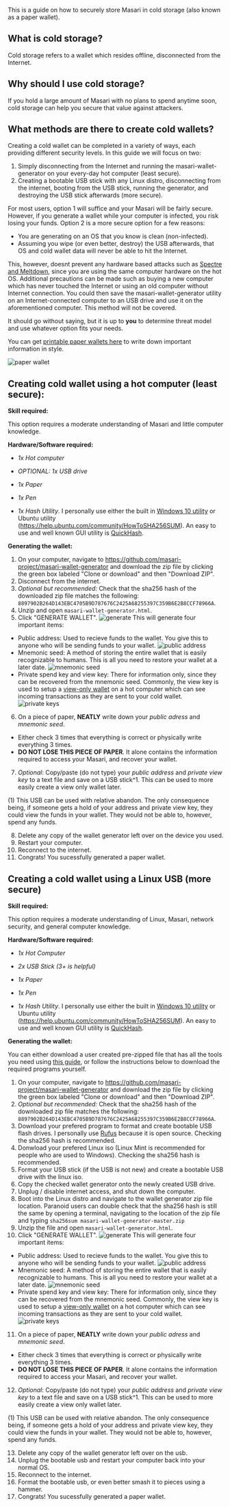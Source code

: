 This is a guide on how to securely store Masari in cold storage (also known as a paper wallet).

## What is cold storage?

Cold storage refers to a wallet which resides offline, disconnected from the Internet.

## Why should I use cold storage?

If you hold a large amount of Masari with no plans to spend anytime soon, cold storage can help you secure that value against attackers.

## What methods are there to create cold wallets?

Creating a cold wallet can be completed in a variety of ways, each providing different security levels. In this guide we will focus on two:
1. Simply disconnecting from the Internet and running the masari-wallet-generator on your every-day hot computer (least secure).
2. Creating a bootable USB stick with any Linux distro, disconnecting from the internet, booting from the USB stick, running the generator, and destroying the USB stick afterwards (more secure).

For most users, option 1 will suffice and your Masari will be fairly secure. However, if you generate a wallet while your computer is infected, you risk losing your funds. Option 2 is a more secure option for a few reasons:

* You are generating on an OS that you know is clean (non-infected).
* Assuming you wipe (or even better, destroy) the USB afterwards, that OS and cold wallet data will never be able to hit the Internet.

This, however, doesnt prevent any hardware based attacks such as [Spectre and Meltdown](https://ds9a.nl/articles/posts/spectre-meltdown/), since you are using the same computer hardware on the hot OS. Additional precautions can be made such as buying a new computer which has never touched the Internet or using an old computer without Internet connection. You could then save the masari-wallet-generator utility on an Internet-connected computer to an USB drive and use it on the aforementioned computer. This method will not be covered.

It should go without saying, but it is up to **you** to determine threat model and use whatever option fits your needs.

You can get [printable paper wallets here](https://github.com/masari-project/Masari-Marketing/tree/master/Paper%20Wallets) to write down important information in style.

![paper wallet](https://github.com/masari-project/Masari-Marketing/blob/master/Paper%20Wallets/Official%20Trifold/Masari-Wallet-Trifold-Back.png)

## Creating cold wallet using a hot computer (least secure):

**Skill required:**

This option requires a moderate understanding of Masari and little computer knowledge.

**Hardware/Software required:**

* *1x Hot computer*

* *OPTIONAL: 1x USB drive*

* *1x Paper*

* *1x Pen*

* *1x Hash Utility*.  I personally use either the built in [Windows 10 utility](https://docs.microsoft.com/en-us/windows-server/administration/windows-commands/certutil#BKMK_hashfile) or Ubuntu utility (https://help.ubuntu.com/community/HowToSHA256SUM). An easy to use and well known GUI utility is [QuickHash](https://sourceforge.net/projects/quickhash/).

**Generating the wallet:**

1. On your computer, navigate to https://github.com/masari-project/masari-wallet-generator and download the zip file by clicking the green box labeled "Clone or download" and then "Download ZIP". 
2. Disconnect from the internet.
3. *Optional but recommended:* Check that the sha256 hash of the downloaded zip file matches the following: `8897902B264D143EBC4705B9D787676C2425A68255397C359B6E2B8CCF78966A`.
4. Unzip and open `masari-wallet-generator.html`.
5. Click "GENERATE WALLET".
   ![generate](https://github.com/JeuTheIdit/Masari-Marketing/blob/patch-3/Tutorials/Paper%20Wallet/Generate.PNG)
   This will generate four important items:
 * Public address: Used to recieve funds to the wallet. You give this to anyone who will be sending funds to your wallet.
   ![public address](https://github.com/JeuTheIdit/Masari-Marketing/blob/patch-3/Tutorials/Paper%20Wallet/Public%20Address.PNG)
 * Mnemonic seed: A method of storing the entire wallet that is easily recognizable to humans. This is all you need to restore your wallet at a later date.
   ![mnemonic seed](https://github.com/JeuTheIdit/Masari-Marketing/blob/patch-3/Tutorials/Paper%20Wallet/Mnemonic%20Seed.PNG)
 * Private spend key and view key: There for information only, since they can be recovered from the mnemonic seed. Commonly, the view key is used to setup a [view-only wallet]() on a hot computer which can see incoming transactions as they are sent to your cold wallet.
   ![private keys](https://github.com/JeuTheIdit/Masari-Marketing/blob/patch-3/Tutorials/Paper%20Wallet/Private%20Keys.PNG)
6. On a piece of paper, **NEATLY** write down your *public adress* and *mnemonic seed*.
 * Either check 3 times that everything is correct or physically write everything 3 times.
 * **DO NOT LOSE THIS PIECE OF PAPER**. It alone contains the information required to access your Masari, and recover your wallet.
7. *Optional*: Copy/paste (do not type) your *public address* and *private view key* to a text file and save on a USB stick^1.  This can be used to more easily create a view only wallet later.

(1) This USB can be used with relative abandon.  The only consequence being, if someone gets a hold of your address and private view key, they could view the funds in your wallet.  They would not be able to, however, spend any funds.

8. Delete any copy of the wallet generator left over on the device you used.
9. Restart your computer.
10. Reconnect to the internet.
11. Congrats! You sucessfully generated a paper wallet.

## Creating a cold wallet using a Linux USB (more secure)

**Skill required:**

This option requires a moderate understanding of Linux, Masari, network security, and general computer knowledge.

**Hardware/Software required:**

* *1x Hot Computer*

* *2x USB Stick (3+ is helpful)*

* *1x Paper*

* *1x Pen*

* *1x Hash Utility*.  I personally use either the built in [Windows 10 utility](https://docs.microsoft.com/en-us/windows-server/administration/windows-commands/certutil#BKMK_hashfile) or Ubuntu utility (https://help.ubuntu.com/community/HowToSHA256SUM). An easy to use and well known GUI utility is [QuickHash](https://sourceforge.net/projects/quickhash/).

**Generating the wallet:**

You can either download a user created pre-zipped file that has all the tools you need using [this guide](https://github.com/JeuTheIdit/Masari-usb-cold-wallet-gen), or follow the instructions below to download the required programs yourself.

1. On your computer, navigate to https://github.com/masari-project/masari-wallet-generator and download the zip file by clicking the green box labeled "Clone or download" and then "Download ZIP". 
2. *Optional but recommended:* Check that the sha256 hash of the downloaded zip file matches the following: `8897902B264D143EBC4705B9D787676C2425A68255397C359B6E2B8CCF78966A`.
3. Download your prefered program to format and create bootable USB flash drives.  I personally use [Rufus](https://rufus.ie/) because it is open source. Checking the sha256 hash is recommended.
4. Donwload your prefered Linux iso (Linux Mint is recommended for people who are used to Windows). Checking the sha256 hash is recommended.
5. Format your USB stick (if the USB is not new) and create a bootable USB drive with the linux iso.
6. Copy the checked wallet generator onto the newly created USB drive.
7. Unplug / disable internet access, and shut down the computer.
8. Boot into the Linux distro and navigate to the wallet generator zip file location. Paranoid users can double check that the sha256 hash is still the same by opening a terminal, navigating to the location of the zip file and typing `sha256sum masari-wallet-generator-master.zip`
9. Unzip the file and open `masari-wallet-generator.html`.
10. Click "GENERATE WALLET".
   ![generate](https://github.com/JeuTheIdit/Masari-Marketing/blob/patch-3/Tutorials/Paper%20Wallet/Generate.PNG)
   This will generate four important items:
 * Public address: Used to recieve funds to the wallet. You give this to anyone who will be sending funds to your wallet.
   ![public address](https://github.com/JeuTheIdit/Masari-Marketing/blob/patch-3/Tutorials/Paper%20Wallet/Public%20Address.PNG)
 * Mnemonic seed: A method of storing the entire wallet that is easily recognizable to humans. This is all you need to restore your wallet at a later date.
   ![mnemonic seed](https://github.com/JeuTheIdit/Masari-Marketing/blob/patch-3/Tutorials/Paper%20Wallet/Mnemonic%20Seed.PNG)
 * Private spend key and view key: There for information only, since they can be recovered from the mnemonic seed. Commonly, the view key is used to setup a [view-only wallet]() on a hot computer which can see incoming transactions as they are sent to your cold wallet.
   ![private keys](https://github.com/JeuTheIdit/Masari-Marketing/blob/patch-3/Tutorials/Paper%20Wallet/Private%20Keys.PNG)
11. On a piece of paper, **NEATLY** write down your *public adress* and *mnemonic seed*.
 * Either check 3 times that everything is correct or physically write everything 3 times.
 * **DO NOT LOSE THIS PIECE OF PAPER**. It alone contains the information required to access your Masari, and recover your wallet.
12. *Optional*: Copy/paste (do not type) your *public address* and *private view key* to a text file and save on a USB stick^1.  This can be used to more easily create a view only wallet later.

(1) This USB can be used with relative abandon.  The only consequence being, if someone gets a hold of your address and private view key, they could view the funds in your wallet.  They would not be able to, however, spend any funds.

13. Delete any copy of the wallet generator left over on the usb.
14. Unplug the bootable usb and restart your computer back into your normal OS.
15. Reconnect to the internet.
16. Format the bootable usb, or even better smash it to pieces using a hammer.
16. Congrats! You sucessfully generated a paper wallet.
